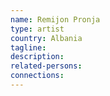 ```yaml
---
name: Remijon Pronja
type: artist
country: Albania
tagline:
description:
related-persons:
connections:
---
```


